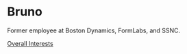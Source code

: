 # Bruno

Former employee at Boston Dynamics, FormLabs, and SSNC.

[Overall Interests](/interests.md)
